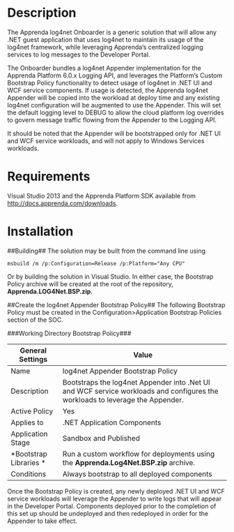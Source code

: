 # Description #

The Apprenda log4net Onboarder is a generic solution that will allow any .NET guest application that uses log4net to maintain its usage of the log4net framework, while leveraging Apprenda’s centralized logging services to log messages to the Developer Portal.  

The Onboarder bundles a log4net Appender implementation for the Apprenda Platform 6.0.x Logging API, and leverages the Platform’s Custom Bootstrap Policy functionality to detect usage of log4net in .NET UI and WCF service components. If usage is detected, the Apprenda log4net Appender will be copied into the workload at deploy time and any existing log4net configuration will be augmented to use the Appender. This will set the default logging level to DEBUG to allow the cloud platform log overrides to govern message traffic flowing from the Appender to the Logging API.  

It should be noted that the Appender will be bootstrapped only for .NET UI and WCF service workloads, and will not apply to Windows Services workloads. 

# Requirements #
Visual Studio 2013 and the Apprenda Platform SDK available from http://docs.apprenda.com/downloads.

# Installation #

##Building##
The solution may be built from the command line using 

    msbuild /m /p:Configuration=Release /p:Platform="Any CPU"

Or by building the solution in Visual Studio. In either case, the Bootstrap Policy archive will be created at the root of the repository, **Apprenda.LOG4Net.BSP.zip**.


##Create the log4net Appender Bootstrap Policy##
The following Bootstrap Policy must be created in the Configuration>Application Bootstrap Policies section of the SOC.   

###Working Directory Bootstrap Policy###

|General Settings	|Value |
|-------------------|------|
|Name	|log4net Appender Bootstrap Policy
|Description	|Bootstraps the log4net Appender into .Net UI and WCF service workloads and configures the workloads to leverage the Appender.
|Active Policy	|Yes|
|Applies to	|.NET Application Components|
|Application Stage	|Sandbox and Published|
|*Bootstrap Libraries	*|Run a custom workflow for deployments using the **Apprenda.Log4Net.BSP.zip** archive.
|Conditions	|Always bootstrap to all deployed components


Once the Bootstrap Policy is created, any newly deployed .NET UI and WCF service workloads will leverage the Appender to write logs that will appear in the Developer Portal.  Components deployed prior to the completion of this set up should be undeployed and then redeployed in order for the Appender to take effect.

